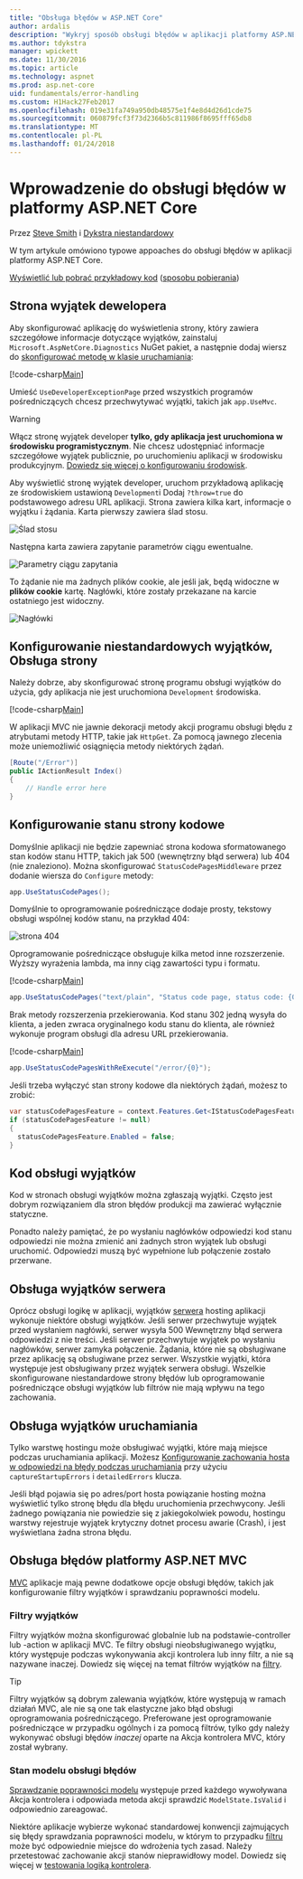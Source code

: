 ```yaml
---
title: "Obsługa błędów w ASP.NET Core"
author: ardalis
description: "Wykryj sposób obsługi błędów w aplikacji platformy ASP.NET Core."
ms.author: tdykstra
manager: wpickett
ms.date: 11/30/2016
ms.topic: article
ms.technology: aspnet
ms.prod: asp.net-core
uid: fundamentals/error-handling
ms.custom: H1Hack27Feb2017
ms.openlocfilehash: 019e31fa749a950db48575e1f4e8d4d26d1cde75
ms.sourcegitcommit: 060879fcf3f73d2366b5c811986f8695fff65db8
ms.translationtype: MT
ms.contentlocale: pl-PL
ms.lasthandoff: 01/24/2018
---
```

# <a name="introduction-to-error-handling-in-aspnet-core"></a>Wprowadzenie do obsługi błędów w platformy ASP.NET Core

Przez [Steve Smith](https://ardalis.com/) i [Dykstra niestandardowy](https://github.com/tdykstra/)

W tym artykule omówiono typowe appoaches do obsługi błędów w aplikacji platformy ASP.NET Core.

[Wyświetlić lub pobrać przykładowy kod](https://github.com/aspnet/Docs/tree/master/aspnetcore/fundamentals/error-handling/sample) ([sposobu pobierania](xref:tutorials/index#how-to-download-a-sample))

## <a name="the-developer-exception-page"></a>Strona wyjątek dewelopera

Aby skonfigurować aplikację do wyświetlenia strony, który zawiera szczegółowe informacje dotyczące wyjątków, zainstaluj `Microsoft.AspNetCore.Diagnostics` NuGet pakiet, a następnie dodaj wiersz do [skonfigurować metodę w klasie uruchamiania](startup.md):

[!code-csharp[Main](error-handling/sample/Startup.cs?name=snippet_DevExceptionPage&highlight=7)]

Umieść `UseDeveloperExceptionPage` przed wszystkich programów pośredniczących chcesz przechwytywać wyjątki, takich jak `app.UseMvc`.

>[!WARNING]
> Włącz stronę wyjątek developer **tylko, gdy aplikacja jest uruchomiona w środowisku programistycznym**. Nie chcesz udostępniać informacje szczegółowe wyjątek publicznie, po uruchomieniu aplikacji w środowisku produkcyjnym. [Dowiedz się więcej o konfigurowaniu środowisk](environments.md).

Aby wyświetlić stronę wyjątek developer, uruchom przykładową aplikację ze środowiskiem ustawioną `Development`i Dodaj `?throw=true` do podstawowego adresu URL aplikacji. Strona zawiera kilka kart, informacje o wyjątku i żądania. Karta pierwszy zawiera ślad stosu. 

![Ślad stosu](error-handling/_static/developer-exception-page.png)

Następna karta zawiera zapytanie parametrów ciągu ewentualne.

![Parametry ciągu zapytania](error-handling/_static/developer-exception-page-query.png)

To żądanie nie ma żadnych plików cookie, ale jeśli jak, będą widoczne w **plików cookie** kartę. Nagłówki, które zostały przekazane na karcie ostatniego jest widoczny.

![Nagłówki](error-handling/_static/developer-exception-page-headers.png)

## <a name="configuring-a-custom-exception-handling-page"></a>Konfigurowanie niestandardowych wyjątków, Obsługa strony

Należy dobrze, aby skonfigurować stronę programu obsługi wyjątków do użycia, gdy aplikacja nie jest uruchomiona `Development` środowiska.

[!code-csharp[Main](error-handling/sample/Startup.cs?name=snippet_DevExceptionPage&highlight=11)]

W aplikacji MVC nie jawnie dekoracji metody akcji programu obsługi błędu z atrybutami metody HTTP, takie jak `HttpGet`. Za pomocą jawnego zlecenia może uniemożliwić osiągnięcia metody niektórych żądań.

```csharp
[Route("/Error")]
public IActionResult Index()
{
    // Handle error here
}
```

## <a name="configuring-status-code-pages"></a>Konfigurowanie stanu strony kodowe

Domyślnie aplikacji nie będzie zapewniać strona kodowa sformatowanego stan kodów stanu HTTP, takich jak 500 (wewnętrzny błąd serwera) lub 404 (nie znaleziono). Można skonfigurować `StatusCodePagesMiddleware` przez dodanie wiersza do `Configure` metody:

```csharp
app.UseStatusCodePages();
```

Domyślnie to oprogramowanie pośredniczące dodaje prosty, tekstowy obsługi wspólnej kodów stanu, na przykład 404:

![strona 404](error-handling/_static/default-404-status-code.png)

Oprogramowanie pośredniczące obsługuje kilka metod inne rozszerzenie. Wyższy wyrażenia lambda, ma inny ciąg zawartości typu i formatu.

[!code-csharp[Main](error-handling/sample/Startup.cs?name=snippet_StatusCodePages)]

```csharp
app.UseStatusCodePages("text/plain", "Status code page, status code: {0}");
```

Brak metody rozszerzenia przekierowania. Kod stanu 302 jedną wysyła do klienta, a jeden zwraca oryginalnego kodu stanu do klienta, ale również wykonuje program obsługi dla adresu URL przekierowania.

[!code-csharp[Main](error-handling/sample/Startup.cs?name=snippet_StatusCodePagesWithRedirect)]

```csharp
app.UseStatusCodePagesWithReExecute("/error/{0}");
```

Jeśli trzeba wyłączyć stan strony kodowe dla niektórych żądań, możesz to zrobić:

```csharp
var statusCodePagesFeature = context.Features.Get<IStatusCodePagesFeature>();
if (statusCodePagesFeature != null)
{
  statusCodePagesFeature.Enabled = false;
}
```

## <a name="exception-handling-code"></a>Kod obsługi wyjątków

Kod w stronach obsługi wyjątków można zgłaszają wyjątki. Często jest dobrym rozwiązaniem dla stron błędów produkcji ma zawierać wyłącznie statyczne.

Ponadto należy pamiętać, że po wysłaniu nagłówków odpowiedzi kod stanu odpowiedzi nie można zmienić ani żadnych stron wyjątek lub obsługi uruchomić. Odpowiedzi muszą być wypełnione lub połączenie zostało przerwane.

## <a name="server-exception-handling"></a>Obsługa wyjątków serwera

Oprócz obsługi logikę w aplikacji, wyjątków [serwera](servers/index.md) hosting aplikacji wykonuje niektóre obsługi wyjątków. Jeśli serwer przechwytuje wyjątek przed wysłaniem nagłówki, serwer wysyła 500 Wewnętrzny błąd serwera odpowiedzi z nie treści. Jeśli serwer przechwytuje wyjątek po wysłaniu nagłówków, serwer zamyka połączenie. Żądania, które nie są obsługiwane przez aplikację są obsługiwane przez serwer. Wszystkie wyjątki, która występuje jest obsługiwany przez wyjątek serwera obsługi. Wszelkie skonfigurowane niestandardowe strony błędów lub oprogramowanie pośredniczące obsługi wyjątków lub filtrów nie mają wpływu na tego zachowania.

## <a name="startup-exception-handling"></a>Obsługa wyjątków uruchamiania

Tylko warstwę hostingu może obsługiwać wyjątki, które mają miejsce podczas uruchamiania aplikacji. Możesz [Konfigurowanie zachowania hosta w odpowiedzi na błędy podczas uruchamiania](hosting.md#detailed-errors) przy użyciu `captureStartupErrors` i `detailedErrors` klucza.

Jeśli błąd pojawia się po adres/port hosta powiązanie hosting można wyświetlić tylko stronę błędu dla błędu uruchomienia przechwycony. Jeśli żadnego powiązania nie powiedzie się z jakiegokolwiek powodu, hostingu warstwy rejestruje wyjątek krytyczny dotnet procesu awarie (Crash), i jest wyświetlana żadna strona błędu.

## <a name="aspnet-mvc-error-handling"></a>Obsługa błędów platformy ASP.NET MVC

[MVC](../mvc/index.md) aplikacje mają pewne dodatkowe opcje obsługi błędów, takich jak konfigurowanie filtry wyjątków i sprawdzaniu poprawności modelu.

### <a name="exception-filters"></a>Filtry wyjątków

Filtry wyjątków można skonfigurować globalnie lub na podstawie-controller lub -action w aplikacji MVC. Te filtry obsługi nieobsługiwanego wyjątku, który występuje podczas wykonywania akcji kontrolera lub inny filtr, a nie są nazywane inaczej. Dowiedz się więcej na temat filtrów wyjątków na [filtry](../mvc/controllers/filters.md).

>[!TIP]
> Filtry wyjątków są dobrym zalewania wyjątków, które występują w ramach działań MVC, ale nie są one tak elastyczne jako błąd obsługi oprogramowania pośredniczącego. Preferowane jest oprogramowanie pośredniczące w przypadku ogólnych i za pomocą filtrów, tylko gdy należy wykonywać obsługi błędów *inaczej* oparte na Akcja kontrolera MVC, który został wybrany.

### <a name="handling-model-state-errors"></a>Stan modelu obsługi błędów

[Sprawdzanie poprawności modelu](../mvc/models/validation.md) występuje przed każdego wywoływana Akcja kontrolera i odpowiada metoda akcji sprawdzić `ModelState.IsValid` i odpowiednio zareagować.

Niektóre aplikacje wybierze wykonać standardowej konwencji zajmujących się błędy sprawdzania poprawności modelu, w którym to przypadku [filtru](../mvc/controllers/filters.md) może być odpowiednie miejsce do wdrożenia tych zasad. Należy przetestować zachowanie akcji stanów nieprawidłowy model. Dowiedz się więcej w [testowania logiką kontrolera](../mvc/controllers/testing.md).



